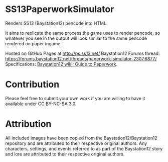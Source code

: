 # SS13PaperworkSimulator
Renders SS13 (Baystation12) pencode into HTML.

It aims to replicate the same process the game uses to render pencode, so whatever you see in the output will look similar to the same pencode rendered on paper ingame.

Hosted on GitHub Pages at http://ps.ss13.net/
Baystation12 Forums thread: https://forums.baystation12.net/threads/paperwork-simulator-2307.6877/
Specifications: [Baystation12 wiki: Guide to Paperwork](https://wiki.baystation12.net/Guide_to_Paperwork).

# Contribution
Please feel free to submit your own work if you are willing to have it available under CC BY-NC-SA 3.0.

# Attribution
All included images have been copied from the Baystation12/Baystation12 repository and are attributed to their respective original authors. Any characters, settings, and events referred to as part of the Baystation12 story and lore are attributed to their respective original authors.

